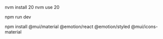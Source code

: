


nvm install 20
nvm use 20

npm run dev

npm install @mui/material @emotion/react @emotion/styled @mui/icons-material

